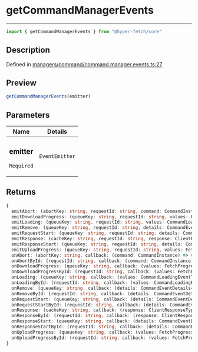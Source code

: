 

# getCommandManagerEvents

<div class="api-docs__separator" data-reactroot="">

---

</div><div class="api-docs__import" data-reactroot="">

```ts
import { getCommandManagerEvents } from "@hyper-fetch/core"
```

</div><div class="api-docs__section">

## Description

</div><div class="api-docs__description"><span class="api-docs__do-not-parse">



</span></div><p class="api-docs__definition">

Defined in [managers/command/command.manager.events.ts:27](https://github.com/BetterTyped/hyper-fetch/blob/2ce105c7/packages/core/src/managers/command/command.manager.events.ts#L27)

</p><div class="api-docs__section">

## Preview

</div><div class="api-docs__preview fn">

```ts
getCommandManagerEvents(emitter)
```

</div><div class="api-docs__section">

## Parameters

</div><div class="api-docs__parameters"><table><thead><tr><th>Name</th><th>Details</th></tr></thead><tbody><tr param-data="emitter"><td class="api-docs__param-name required">

### emitter 

`Required`

</td><td class="api-docs__param-type">

`EventEmitter`

</td></tr></tbody></table></div><div class="api-docs__section">

## Returns

</div><div class="api-docs__returns">

```ts
{
  emitAbort: (abortKey: string, requestId: string, command: CommandInstance) => void;
  emitDownloadProgress: (queueKey: string, requestId: string, values: FetchProgressType, details: CommandEventDetails<Command<any, any, any, any, any, any, any, any, any, any, any>>) => void;
  emitLoading: (queueKey: string, requestId: string, values: CommandLoadingEventType) => void;
  emitRemove: (queueKey: string, requestId: string, details: CommandEventDetails<T>) => void;
  emitRequestStart: (queueKey: string, requestId: string, details: CommandEventDetails<Command<any, any, any, any, any, any, any, any, any, any, any>>) => void;
  emitResponse: (cacheKey: string, requestId: string, response: ClientResponseType<unknown, unknown>, details: CommandResponseDetails) => void;
  emitResponseStart: (queueKey: string, requestId: string, details: CommandEventDetails<Command<any, any, any, any, any, any, any, any, any, any, any>>) => void;
  emitUploadProgress: (queueKey: string, requestId: string, values: FetchProgressType, details: CommandEventDetails<Command<any, any, any, any, any, any, any, any, any, any, any>>) => void;
  onAbort: (abortKey: string, callback: (command: CommandInstance) => void) => VoidFunction;
  onAbortById: (requestId: string, callback: (command: CommandInstance) => void) => VoidFunction;
  onDownloadProgress: (queueKey: string, callback: (values: FetchProgressType, details: CommandEventDetails<T>) => void) => VoidFunction;
  onDownloadProgressById: (requestId: string, callback: (values: FetchProgressType, details: CommandEventDetails<T>) => void) => VoidFunction;
  onLoading: (queueKey: string, callback: (values: CommandLoadingEventType) => void) => VoidFunction;
  onLoadingById: (requestId: string, callback: (values: CommandLoadingEventType) => void) => VoidFunction;
  onRemove: (queueKey: string, callback: (details: CommandEventDetails<T>) => void) => VoidFunction;
  onRemoveById: (requestId: string, callback: (details: CommandEventDetails<T>) => void) => VoidFunction;
  onRequestStart: (queueKey: string, callback: (details: CommandEventDetails<T>) => void) => VoidFunction;
  onRequestStartById: (requestId: string, callback: (details: CommandEventDetails<T>) => void) => VoidFunction;
  onResponse: (cacheKey: string, callback: (response: ClientResponseType<ResponseType, ErrorType>, details: CommandResponseDetails) => void) => VoidFunction;
  onResponseById: (requestId: string, callback: (response: ClientResponseType<ResponseType, ErrorType>, details: CommandResponseDetails) => void) => VoidFunction;
  onResponseStart: (queueKey: string, callback: (details: CommandEventDetails<T>) => void) => VoidFunction;
  onResponseStartById: (requestId: string, callback: (details: CommandEventDetails<T>) => void) => VoidFunction;
  onUploadProgress: (queueKey: string, callback: (values: FetchProgressType, details: CommandEventDetails<T>) => void) => VoidFunction;
  onUploadProgressById: (requestId: string, callback: (values: FetchProgressType, details: CommandEventDetails<T>) => void) => VoidFunction;
}
```

</div>